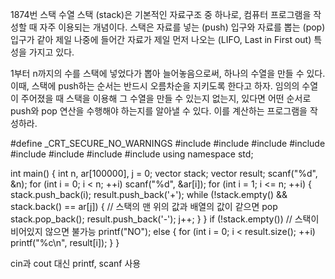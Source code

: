 1874번 스택 수열
스택 (stack)은 기본적인 자료구조 중 하나로, 컴퓨터 프로그램을 작성할 때 자주 이용되는 개념이다. 
스택은 자료를 넣는 (push) 입구와 자료를 뽑는 (pop) 입구가 같아 제일 나중에 들어간 자료가 제일 먼저 나오는 (LIFO, Last in First out) 특성을 가지고 있다.

1부터 n까지의 수를 스택에 넣었다가 뽑아 늘어놓음으로써, 하나의 수열을 만들 수 있다. 
이때, 스택에 push하는 순서는 반드시 오름차순을 지키도록 한다고 하자. 
임의의 수열이 주어졌을 때 스택을 이용해 그 수열을 만들 수 있는지 없는지, 있다면 어떤 순서로 push와 pop 연산을 수행해야 하는지를 알아낼 수 있다. 
이를 계산하는 프로그램을 작성하라.



#define _CRT_SECURE_NO_WARNINGS
#include<numeric>
#include<cstdio>
#include<iostream>
#include<cstring>
#include <string>
#include <algorithm>
#include<vector>
#include <climits>
using namespace std;

int main() {
	int n, ar[100000], j = 0;
	vector<int> stack;
	vector<char> result;
	scanf("%d", &n);
	for (int i = 0; i < n; ++i)
		scanf("%d", &ar[i]);
	for (int i = 1; i <= n; ++i) {
		stack.push_back(i);
		result.push_back('+');
		while (!stack.empty() && stack.back() == ar[j]) {   // 스택의 맨 위의 값과 배열의 값이 같으면 pop
			stack.pop_back();
			result.push_back('-');
			j++;
		}
	}
	if (!stack.empty())   // 스택이 비어있지 않으면 불가능
		printf("NO");
	else {
		for (int i = 0; i < result.size(); ++i)
			printf("%c\n", result[i]);
	}
}


cin과 cout 대신 printf, scanf 사용
